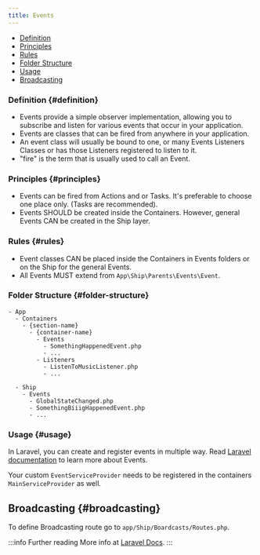 ```yaml
---
title: Events
---
```


- [Definition](#definition)
- [Principles](#principles)
- [Rules](#rules)
- [Folder Structure](#folder-structure)
- [Usage](#usage)
- [Broadcasting](#broadcasting)

### Definition {#definition}

 - Events provide a simple observer implementation, allowing you to subscribe and listen for various events that occur in your application.
 - Events are classes that can be fired from anywhere in your application.
 - An event class will usually be bound to one, or many Events Listeners Classes or has those Listeners registered to listen to it.
 - "fire" is the term that is usually used to call an Event.

### Principles {#principles}

- Events can be fired from Actions and or Tasks. It's preferable to choose one place only. (Tasks are recommended).
- Events SHOULD be created inside the Containers. However, general Events CAN be created in the Ship layer.

### Rules {#rules}

- Event classes CAN be placed inside the Containers in Events folders or on the Ship for the general Events.
- All Events MUST extend from `App\Ship\Parents\Events\Event`.

### Folder Structure {#folder-structure}

```
- App
  - Containers
    - {section-name}
      - {container-name}
        - Events
          - SomethingHappenedEvent.php
          - ...
        - Listeners
          - ListenToMusicListener.php
          - ...

  - Ship
    - Events
      - GlobalStateChanged.php
      - SomethingBiiigHappenedEvent.php
      - ...
```

### Usage {#usage}

In Laravel, you can create and register events in multiple way. Read [Laravel documentation](https://laravel.com/docs/events) to learn more about Events. 

Your custom `EventServiceProvider` needs to be registered in the containers `MainServiceProvider` as well.

## Broadcasting {#broadcasting}
To define Broadcasting route go to `app/Ship/Boardcasts/Routes.php`.

:::info Further reading
More info at [Laravel Docs](https://laravel.com/docs/events).
:::
